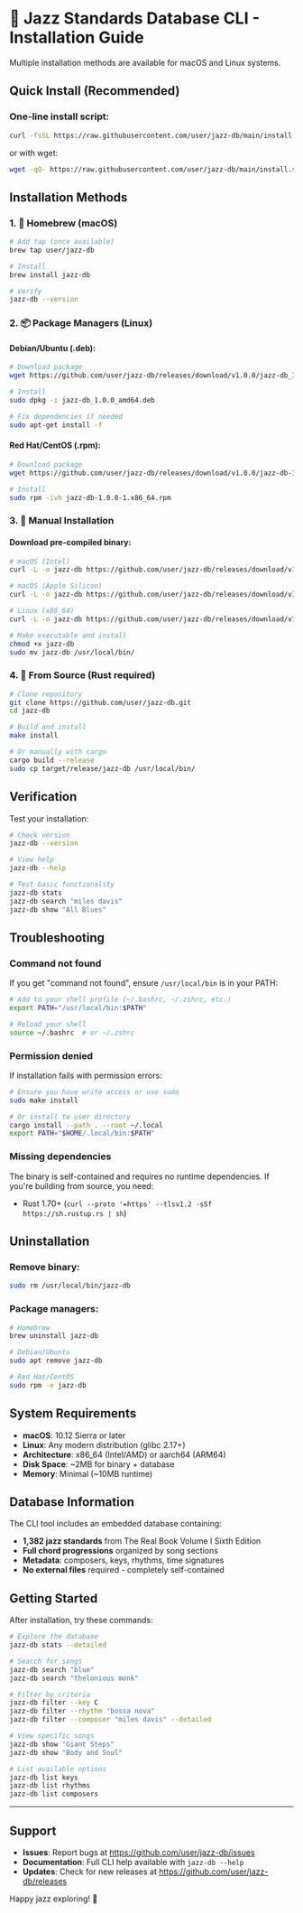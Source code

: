 # 🎵 Jazz Standards Database CLI - Installation Guide

Multiple installation methods are available for macOS and Linux systems.

## Quick Install (Recommended)

### One-line install script:
```bash
curl -fsSL https://raw.githubusercontent.com/user/jazz-db/main/install.sh | bash
```

or with wget:
```bash
wget -qO- https://raw.githubusercontent.com/user/jazz-db/main/install.sh | bash
```

## Installation Methods

### 1. 🍺 Homebrew (macOS)

```bash
# Add tap (once available)
brew tap user/jazz-db

# Install
brew install jazz-db

# Verify
jazz-db --version
```

### 2. 📦 Package Managers (Linux)

#### Debian/Ubuntu (.deb):
```bash
# Download package
wget https://github.com/user/jazz-db/releases/download/v1.0.0/jazz-db_1.0.0_amd64.deb

# Install
sudo dpkg -i jazz-db_1.0.0_amd64.deb

# Fix dependencies if needed
sudo apt-get install -f
```

#### Red Hat/CentOS (.rpm):
```bash
# Download package  
wget https://github.com/user/jazz-db/releases/download/v1.0.0/jazz-db-1.0.0-1.x86_64.rpm

# Install
sudo rpm -ivh jazz-db-1.0.0-1.x86_64.rpm
```

### 3. 🔧 Manual Installation

#### Download pre-compiled binary:
```bash
# macOS (Intel)
curl -L -o jazz-db https://github.com/user/jazz-db/releases/download/v1.0.0/jazz-db-macos-x86_64

# macOS (Apple Silicon)
curl -L -o jazz-db https://github.com/user/jazz-db/releases/download/v1.0.0/jazz-db-macos-aarch64

# Linux (x86_64)
curl -L -o jazz-db https://github.com/user/jazz-db/releases/download/v1.0.0/jazz-db-linux-x86_64

# Make executable and install
chmod +x jazz-db
sudo mv jazz-db /usr/local/bin/
```

### 4. 🦀 From Source (Rust required)

```bash
# Clone repository
git clone https://github.com/user/jazz-db.git
cd jazz-db

# Build and install
make install

# Or manually with cargo
cargo build --release
sudo cp target/release/jazz-db /usr/local/bin/
```

## Verification

Test your installation:

```bash
# Check version
jazz-db --version

# View help
jazz-db --help

# Test basic functionality
jazz-db stats
jazz-db search "miles davis"
jazz-db show "All Blues"
```

## Troubleshooting

### Command not found
If you get "command not found", ensure `/usr/local/bin` is in your PATH:

```bash
# Add to your shell profile (~/.bashrc, ~/.zshrc, etc.)
export PATH="/usr/local/bin:$PATH"

# Reload your shell
source ~/.bashrc  # or ~/.zshrc
```

### Permission denied
If installation fails with permission errors:

```bash
# Ensure you have write access or use sudo
sudo make install

# Or install to user directory
cargo install --path . --root ~/.local
export PATH="$HOME/.local/bin:$PATH"
```

### Missing dependencies
The binary is self-contained and requires no runtime dependencies. If you're building from source, you need:

- Rust 1.70+ (`curl --proto '=https' --tlsv1.2 -sSf https://sh.rustup.rs | sh`)

## Uninstallation

### Remove binary:
```bash
sudo rm /usr/local/bin/jazz-db
```

### Package managers:
```bash
# Homebrew
brew uninstall jazz-db

# Debian/Ubuntu
sudo apt remove jazz-db

# Red Hat/CentOS
sudo rpm -e jazz-db
```

## System Requirements

- **macOS**: 10.12 Sierra or later
- **Linux**: Any modern distribution (glibc 2.17+)
- **Architecture**: x86_64 (Intel/AMD) or aarch64 (ARM64)
- **Disk Space**: ~2MB for binary + database
- **Memory**: Minimal (~10MB runtime)

## Database Information

The CLI tool includes an embedded database containing:
- **1,382 jazz standards** from The Real Book Volume I Sixth Edition
- **Full chord progressions** organized by song sections
- **Metadata**: composers, keys, rhythms, time signatures
- **No external files** required - completely self-contained

## Getting Started

After installation, try these commands:

```bash
# Explore the database
jazz-db stats --detailed

# Search for songs
jazz-db search "blue"
jazz-db search "thelonious monk"

# Filter by criteria  
jazz-db filter --key C
jazz-db filter --rhythm "bossa nova"
jazz-db filter --composer "miles davis" --detailed

# View specific songs
jazz-db show "Giant Steps"
jazz-db show "Body and Soul"

# List available options
jazz-db list keys
jazz-db list rhythms
jazz-db list composers
```

---

## Support

- **Issues**: Report bugs at https://github.com/user/jazz-db/issues
- **Documentation**: Full CLI help available with `jazz-db --help`
- **Updates**: Check for new releases at https://github.com/user/jazz-db/releases

Happy jazz exploring! 🎵
